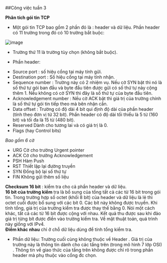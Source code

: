 ##Công việc tuần 3

**Phân tích gói tin TCP**

- Một gói tin TCP bao gồm 2 phần đó là : header và dữ liệu. Phần header có 11 trường trong đó có 10 trường bắt buộc:

![image](http://www.upsieutoc.com/images/2015/10/03/cv34.png)

- Trường thứ 11 là trường tùy chọn (không bắt buộc).

- Phần header:

 * Source port : số hiệu cổng tại máy tính gửi.
 * Destination port : Số hiệu cổng tại máy tính nhận.
 * Sequence number : Trường này có 2 nhiệm vụ. Nếu cờ SYN bật thì nó là số thứ tự gói ban đầu và byte đầu tiên được gửi có số thứ tự này cộng thêm 1. Nếu không có cờ SYN thì đây là số thứ tự của byte đầu tiên.
 * Acknowledgement number : Nếu cờ ACK bật thì giá trị của trường chính là số thứ tự gói tin tiếp theo mà bên nhận cần.
 * Data offset : Trường có độ dài 4 bít qui định độ dài của phần header (tính theo đơn vị từ 32 bít). Phần header có độ dài tối thiểu là 5 từ (160 bit) và tối đa là 15
từ (480 bít).
 * Reserved Dành cho tương lai và có giá trị là 0.
 * Flags (hay Control bits)

*Bao gồm 6 cờ*

* URG Cờ cho trường Urgent pointer
* ACK Cờ cho trường Acknowledgement
* PSH Hàm Push
* RST Thiết lập lại đường truyền
* SYN Đồng bộ lại số thứ tự
* FIN Không gửi thêm số liệu

**Checksum 16 bit** : kiểm tra cho cả phần header và dữ liệu.</br>
**16 bít của trường kiểm** tra là bổ sung của tổng tất cả các từ 16 bít trong gói tin. Trong
trường hợp số octet (khối 8 bít) của header và dữ liệu là lẻ thì octet cuối được bổ sung với các bít 0. Các bít này không được truyền. Khi tính tổng, giá trị của trường kiểm tra được thay thế bằng 0. Nói một cách khác, tất cả các từ 16 bít được cộng với nhau. Kết quả thu được sau khi đảo giá trị từng bít được điền vào trường kiểm tra. Về mặt thuật toán, quá trình này
giống với IPv4.</br>
**Điểm khác nhau** chỉ ở chỗ dữ liệu dùng để tính tổng kiểm tra.

- Phần dữ liệu: Trường cuối cùng không thuộc về Header . Giá trị của trường này là thông tin dành cho các tầng trên (trong mô hình 7 lớp OSI) . Thông tin về giao thức của tầng trên không được chỉ rõ trong phần header mà phụ thuộc vào cổng đc chọn.
